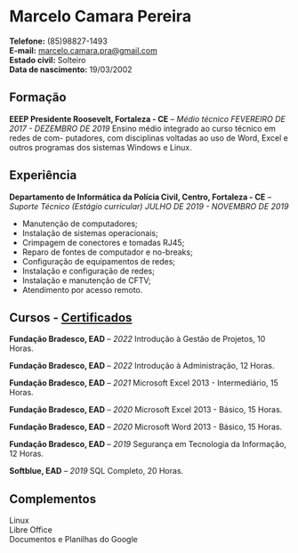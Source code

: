 # Marcelo Camara Pereira

**Telefone:** (85)98827-1493 <br>
**E-mail:** marcelo.camara.pra@gmail.com <br>
**Estado civil:** Solteiro <br>
**Data de nascimento:** 19/03/2002

## Formação

**EEEP Presidente Roosevelt, Fortaleza - CE** – *Médio técnico*
*FEVEREIRO DE 2017 - DEZEMBRO DE 2019*
Ensino médio integrado ao curso técnico em redes de com- putadores, com disciplinas voltadas ao uso de Word, Excel e outros programas dos sistemas Windows e Linux.

## Experiência

**Departamento de Informática da Polícia Civil, Centro, Fortaleza - CE** – *Suporte Técnico (Estágio curricular)*
*JULHO DE 2019 - NOVEMBRO DE 2019*
- Manutenção de computadores;
- Instalação de sistemas operacionais;
- Crimpagem de conectores e tomadas RJ45;
- Reparo de fontes de computador e no-breaks;
- Configuração de equipamentos de redes;
- Instalação e configuração de redes;
- Instalação e manutenção de CFTV;
- Atendimento por acesso remoto.

## Cursos - [Certificados](https://drive.google.com/drive/folders/1HBcYEhgv2W3-SEcjX0vLtCm3j972h2er)

**Fundação Bradesco, EAD** – *2022*
Introdução à Gestão de Projetos, 10 Horas.

**Fundação Bradesco, EAD** – *2022*
Introdução à Administração, 12 Horas.

**Fundação Bradesco, EAD** – *2021*
Microsoft Excel 2013 - Intermediário, 15 Horas.

**Fundação Bradesco, EAD** – *2020*
Microsoft Excel 2013 - Básico, 15 Horas.

**Fundação Bradesco, EAD** – *2020*
Microsoft Word 2013 - Básico, 15 Horas.

**Fundação Bradesco, EAD** – *2019*
Segurança em Tecnologia da Informação, 12 Horas.

**Softblue, EAD** – *2019*
SQL Completo, 20 Horas.

## Complementos

Linux <br>
Libre Office <br>
Documentos e Planilhas do Google
